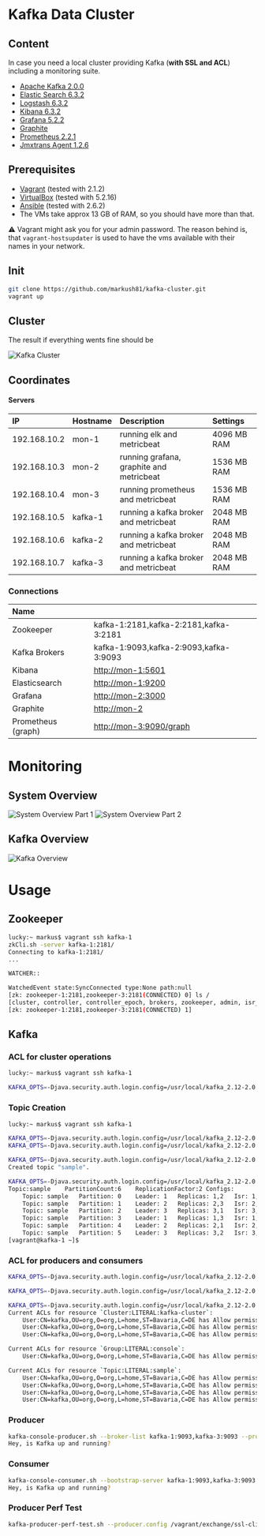 # Kafka Data Cluster

## Content

In case you need a local cluster providing Kafka (**with SSL and ACL**) including a monitoring suite.

* [Apache Kafka 2.0.0](http://kafka.apache.org/20/documentation.html)
* [Elastic Search 6.3.2](https://www.elastic.co/guide/en/elasticsearch/reference/6.3/index.html)
* [Logstash 6.3.2](https://www.elastic.co/guide/en/logstash/6.3/index.html)
* [Kibana 6.3.2](https://www.elastic.co/guide/en/kibana/6.3/index.html)
* [Grafana 5.2.2](https://grafana.com)
* [Graphite](https://graphiteapp.org)
* [Prometheus 2.2.1](https://prometheus.io)
* [Jmxtrans Agent 1.2.6](https://github.com/jmxtrans/jmxtrans-agent/)

## Prerequisites

* [Vagrant](https://www.vagrantup.com) (tested with 2.1.2)
* [VirtualBox](http://virtualbox.org) (tested with 5.2.16)
* [Ansible](http://docs.ansible.com/ansible/index.html) (tested with 2.6.2)
* The VMs take approx 13 GB of RAM, so you should have more than that.


:warning: Vagrant might ask you for your admin password. The reason behind is, that `vagrant-hostsupdater` is used to have the vms available with their names in your network.

## Init

```bash
git clone https://github.com/markush81/kafka-cluster.git
vagrant up
```

## Cluster

The result if everything wents fine should be

![Kafka Cluster](doc/kafka-cluster.png)


## Coordinates

#### Servers

| IP | Hostname | Description | Settings |
|:--- |:-- |:-- |:-- |
|192.168.10.2|mon-1|running elk and metricbeat| 4096 MB RAM |
|192.168.10.3|mon-2|running grafana, graphite and metricbeat| 1536 MB RAM |
|192.168.10.4|mon-3|running prometheus and metricbeat| 1536 MB RAM |
|192.168.10.5|kafka-1|running a kafka broker and metricbeat| 2048 MB RAM |
|192.168.10.6|kafka-2|running a kafka broker and metricbeat| 2048 MB RAM |
|192.168.10.7|kafka-3|running a kafka broker and metricbeat| 2048 MB RAM |


### Connections

| Name |  |
|:-- |:-- |
|Zookeeper|kafka-1:2181,kafka-2:2181,kafka-3:2181|
|Kafka Brokers|kafka-1:9093,kafka-2:9093,kafka-3:9093|
|Kibana|[http://mon-1:5601](http://mon-1:5601)|
|Elasticsearch|[http://mon-1:9200](http://mon-1:9200)|
|Grafana|[http://mon-2:3000](http://mon-2:3000)|
|Graphite|[http://mon-2](http://mon-2)|
|Prometheus (graph)|[http://mon-3:9090/graph](http://mon-3:9090/graph)|


# Monitoring

## System Overview

![System Overview Part 1](doc/system_overview_1.png)
![System Overview Part 2](doc/system_overview_2.png)

## Kafka Overview

![Kafka Overview](doc/kafka_overview.png)

# Usage

## Zookeeper

```bash
lucky:~ markus$ vagrant ssh kafka-1
zkCli.sh -server kafka-1:2181/
Connecting to kafka-1:2181/
...

WATCHER::

WatchedEvent state:SyncConnected type:None path:null
[zk: zookeeper-1:2181,zookeeper-3:2181(CONNECTED) 0] ls /
[cluster, controller, controller_epoch, brokers, zookeeper, admin, isr_change_notification, consumers, config]
[zk: zookeeper-1:2181,zookeeper-3:2181(CONNECTED) 1]

```

## Kafka

### ACL for cluster operations

```bash
lucky:~ markus$ vagrant ssh kafka-1

KAFKA_OPTS=-Djava.security.auth.login.config=/usr/local/kafka_2.12-2.0.0/config/zookeeper_jaas.conf kafka-acls.sh --authorizer-properties zookeeper.connect=localhost:2181 --add --operation ClusterAction --cluster --allow-principal User:CN=kafka,OU=org,O=org,L=home,ST=Bavaria,C=DE
```

### Topic Creation

```bash
lucky:~ markus$ vagrant ssh kafka-1

KAFKA_OPTS=-Djava.security.auth.login.config=/usr/local/kafka_2.12-2.0.0/config/zookeeper_jaas.conf kafka-acls.sh --authorizer-properties zookeeper.connect=localhost:2181 --add --operation Create --cluster --allow-principal User:CN=kafka,OU=org,O=org,L=home,ST=Bavaria,C=DE
KAFKA_OPTS=-Djava.security.auth.login.config=/usr/local/kafka_2.12-2.0.0/config/zookeeper_jaas.conf kafka-acls.sh --authorizer-properties zookeeper.connect=localhost:2181 --add --operation Describe --cluster --allow-principal User:CN=kafka,OU=org,O=org,L=home,ST=Bavaria,C=DE

KAFKA_OPTS=-Djava.security.auth.login.config=/usr/local/kafka_2.12-2.0.0/config/zookeeper_jaas.conf kafka-topics.sh --create --zookeeper kafka-1:2181 --replication-factor 1 --partitions 4 --topic sample
Created topic "sample".

KAFKA_OPTS=-Djava.security.auth.login.config=/usr/local/kafka_2.12-2.0.0/config/zookeeper_jaas.conf kafka-topics.sh --zookeeper kafka-1:2181 --topic sample --describe
Topic:sample	PartitionCount:6	ReplicationFactor:2	Configs:
	Topic: sample	Partition: 0	Leader: 1	Replicas: 1,2	Isr: 1,2
	Topic: sample	Partition: 1	Leader: 2	Replicas: 2,3	Isr: 2,3
	Topic: sample	Partition: 2	Leader: 3	Replicas: 3,1	Isr: 3,1
	Topic: sample	Partition: 3	Leader: 1	Replicas: 1,3	Isr: 1,3
	Topic: sample	Partition: 4	Leader: 2	Replicas: 2,1	Isr: 2,1
	Topic: sample	Partition: 5	Leader: 3	Replicas: 3,2	Isr: 3,2
[vagrant@kafka-1 ~]$
```

### ACL for producers and consumers

```bash
KAFKA_OPTS=-Djava.security.auth.login.config=/usr/local/kafka_2.12-2.0.0/config/zookeeper_jaas.conf kafka-acls.sh --authorizer-properties zookeeper.connect=localhost:2181 --add --producer --topic sample --allow-principal User:CN=kafka,OU=org,O=org,L=home,ST=Bavaria,C=DE

KAFKA_OPTS=-Djava.security.auth.login.config=/usr/local/kafka_2.12-2.0.0/config/zookeeper_jaas.conf kafka-acls.sh --authorizer-properties zookeeper.connect=localhost:2181 --add --consumer --topic sample --allow-principal User:CN=kafka,OU=org,O=org,L=home,ST=Bavaria,C=DE --group console

KAFKA_OPTS=-Djava.security.auth.login.config=/usr/local/kafka_2.12-2.0.0/config/zookeeper_jaas.conf kafka-acls.sh --authorizer-properties zookeeper.connect=localhost:2181 --list
Current ACLs for resource `Cluster:LITERAL:kafka-cluster`:
 	User:CN=kafka,OU=org,O=org,L=home,ST=Bavaria,C=DE has Allow permission for operations: ClusterAction from hosts: *
	User:CN=kafka,OU=org,O=org,L=home,ST=Bavaria,C=DE has Allow permission for operations: Create from hosts: *
	User:CN=kafka,OU=org,O=org,L=home,ST=Bavaria,C=DE has Allow permission for operations: Describe from hosts: *

Current ACLs for resource `Group:LITERAL:console`:
 	User:CN=kafka,OU=org,O=org,L=home,ST=Bavaria,C=DE has Allow permission for operations: Read from hosts: *

Current ACLs for resource `Topic:LITERAL:sample`:
 	User:CN=kafka,OU=org,O=org,L=home,ST=Bavaria,C=DE has Allow permission for operations: Create from hosts: *
	User:CN=kafka,OU=org,O=org,L=home,ST=Bavaria,C=DE has Allow permission for operations: Describe from hosts: *
	User:CN=kafka,OU=org,O=org,L=home,ST=Bavaria,C=DE has Allow permission for operations: Write from hosts: *
	User:CN=kafka,OU=org,O=org,L=home,ST=Bavaria,C=DE has Allow permission for operations: Read from hosts: *
```

### Producer

```bash
kafka-console-producer.sh --broker-list kafka-1:9093,kafka-3:9093 --producer.config /vagrant/exchange/ssl-client/client-ssl.properties --topic sample
Hey, is Kafka up and running?
```

### Consumer

```bash
kafka-console-consumer.sh --bootstrap-server kafka-1:9093,kafka-3:9093 --consumer.config /vagrant/exchange/ssl-client/client-ssl.properties  --group console --topic sample --from-beginning
Hey, is Kafka up and running?
```

### Producer Perf Test

```bash
kafka-producer-perf-test.sh --producer.config /vagrant/exchange/ssl-client/client-ssl.properties --producer-props bootstrap.servers="kafka-1:9093,kafka-2:9093,kafka-3:9093" --topic sample --num-records 2000 --throughput 100 --record-size 256

```
